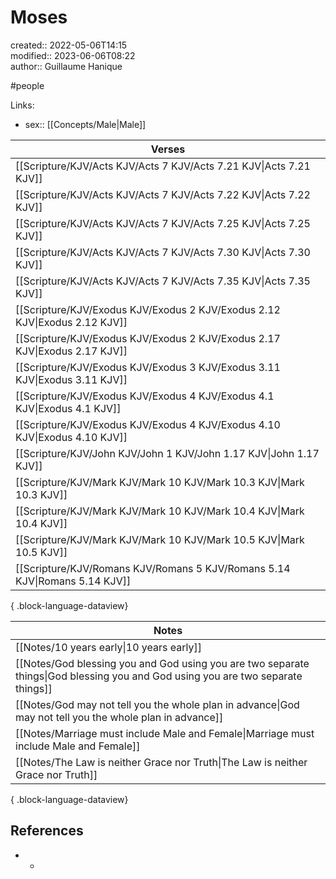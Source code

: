 # Moses

created:: 2022-05-06T14:15  
modified:: 2023-06-06T08:22  
author:: Guillaume Hanique

#people

Links:

- sex:: [[Concepts/Male\|Male]]

| Verses                                                                        |
| ----------------------------------------------------------------------------- |
| [[Scripture/KJV/Acts KJV/Acts 7 KJV/Acts 7.21 KJV\|Acts 7.21 KJV]]         |
| [[Scripture/KJV/Acts KJV/Acts 7 KJV/Acts 7.22 KJV\|Acts 7.22 KJV]]         |
| [[Scripture/KJV/Acts KJV/Acts 7 KJV/Acts 7.25 KJV\|Acts 7.25 KJV]]         |
| [[Scripture/KJV/Acts KJV/Acts 7 KJV/Acts 7.30 KJV\|Acts 7.30 KJV]]         |
| [[Scripture/KJV/Acts KJV/Acts 7 KJV/Acts 7.35 KJV\|Acts 7.35 KJV]]         |
| [[Scripture/KJV/Exodus KJV/Exodus 2 KJV/Exodus 2.12 KJV\|Exodus 2.12 KJV]] |
| [[Scripture/KJV/Exodus KJV/Exodus 2 KJV/Exodus 2.17 KJV\|Exodus 2.17 KJV]] |
| [[Scripture/KJV/Exodus KJV/Exodus 3 KJV/Exodus 3.11 KJV\|Exodus 3.11 KJV]] |
| [[Scripture/KJV/Exodus KJV/Exodus 4 KJV/Exodus 4.1 KJV\|Exodus 4.1 KJV]]   |
| [[Scripture/KJV/Exodus KJV/Exodus 4 KJV/Exodus 4.10 KJV\|Exodus 4.10 KJV]] |
| [[Scripture/KJV/John KJV/John 1 KJV/John 1.17 KJV\|John 1.17 KJV]]         |
| [[Scripture/KJV/Mark KJV/Mark 10 KJV/Mark 10.3 KJV\|Mark 10.3 KJV]]        |
| [[Scripture/KJV/Mark KJV/Mark 10 KJV/Mark 10.4 KJV\|Mark 10.4 KJV]]        |
| [[Scripture/KJV/Mark KJV/Mark 10 KJV/Mark 10.5 KJV\|Mark 10.5 KJV]]        |
| [[Scripture/KJV/Romans KJV/Romans 5 KJV/Romans 5.14 KJV\|Romans 5.14 KJV]] |

{ .block-language-dataview}

| Notes                                                                                                                               |
| ----------------------------------------------------------------------------------------------------------------------------------- |
| [[Notes/10 years early\|10 years early]]                                                                                         |
| [[Notes/God blessing you and God using you are two separate things\|God blessing you and God using you are two separate things]] |
| [[Notes/God may not tell you the whole plan in advance\|God may not tell you the whole plan in advance]]                         |
| [[Notes/Marriage must include Male and Female\|Marriage must include Male and Female]]                                           |
| [[Notes/The Law is neither Grace nor Truth\|The Law is neither Grace nor Truth]]                                                 |

{ .block-language-dataview}

## References

- -
